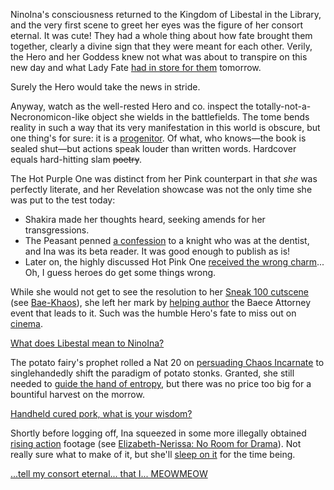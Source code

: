 <!-- title: NinoIna -->
<!-- status: Alive -->

NinoIna's consciousness returned to the Kingdom of Libestal in the Library, and the very first scene to greet her eyes was the figure of her consort eternal. It was cute! They had a whole thing about how fate brought them together, clearly a divine sign that they were meant for each other. Verily, the Hero and her Goddess knew not what was about to transpire on this new day and what Lady Fate [had in store for them](https://youtu.be/UyN7jwsiiXA?t=17578s) tomorrow.

Surely the Hero would take the news in stride.

Anyway, watch as the well-rested Hero and co. inspect the totally-not-a-Necronomicon-like object she wields in the battlefields. The tome bends reality in such a way that its very manifestation in this world is obscure, but one thing's for sure: it is a [progenitor](https://youtu.be/OxKP4ED-xz8?t=278s). Of what, who knows—the book is sealed shut—but actions speak louder than written words. Hardcover equals hard-hitting slam ~~poetry~~.

The Hot Purple One was distinct from her Pink counterpart in that _she_ was perfectly literate, and her Revelation showcase was not the only time she was put to the test today:

- Shakira made her thoughts heard, seeking amends for her transgressions.
- The Peasant penned [a confession](https://youtu.be/OxKP4ED-xz8?t=978s) to a knight who was at the dentist, and Ina was its beta reader. It was good enough to publish as is!
- Later on, the highly discussed Hot Pink One [received the wrong charm](https://youtu.be/OxKP4ED-xz8?t=5606s)... Oh, I guess heroes do get some things wrong.

While she would not get to see the resolution to her [Sneak 100 cutscene](https://youtu.be/OxKP4ED-xz8?t=1606s) (see [Bae-Khaos](#edge:bae-khaos)), she left her mark by [helping author](https://youtu.be/OxKP4ED-xz8?t=1902s) the Baece Attorney event that leads to it. Such was the humble Hero's fate to miss out on [cinema](https://youtu.be/OxKP4ED-xz8?t=12740s).

[What does Libestal mean to NinoIna?](#embed:https://youtu.be/OxKP4ED-xz8?t=4121s)

The potato fairy's prophet rolled a Nat 20 on [persuading Chaos Incarnate](https://youtu.be/OxKP4ED-xz8?t=3641s) to singlehandedly shift the paradigm of potato stonks. Granted, she still needed to [guide the hand of entropy](https://youtu.be/OxKP4ED-xz8?t=5259s), but there was no price too big for a bountiful harvest on the morrow.

[Handheld cured pork, what is your wisdom?](#embed:https://youtu.be/OxKP4ED-xz8?t=4498s)

Shortly before logging off, Ina squeezed in some more illegally obtained [rising action](https://youtu.be/OxKP4ED-xz8?t=7146s) footage (see [Elizabeth-Nerissa: No Room for Drama](#edge:liz-nerissa)). Not really sure what to make of it, but she'll [sleep on it](https://youtu.be/OxKP4ED-xz8?t=8162s) for the time being.

[...tell my consort eternal... that I... MEOWMEOW](#embed:https://youtu.be/OxKP4ED-xz8?t=7311s)
